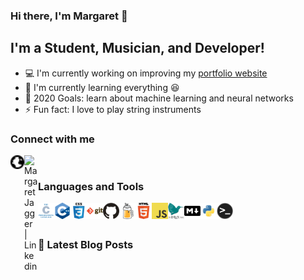### Hi there, I'm Margaret :wave:

## I'm a Student, Musician, and Developer!
- :computer: I'm currently working on improving my [portfolio website][website]
- :seedling: I'm currently learning everything :laughing:
- :dart: 2020 Goals: learn about machine learning and neural networks
- :zap: Fun fact: I love to play string instruments

### Connect with me
[<img align="left" alt="jmargaret2.github.io" width="22px" src="https://raw.githubusercontent.com/iconic/open-iconic/master/svg/globe.svg" />][website]
[<img align="left" alt="Margaret Jagger | Linkedin" width="22px" src="https://cdn.jsdelivr.net/npm/simple-icons@v3/icons/linkedin.svg" />][linkedin]

<br />

### Languages and Tools

[<img align="left" alt="C" width="26px" src="https://raw.githubusercontent.com/github/explore/80688e429a7d4ef2fca1e82350fe8e3517d3494d/topics/c/c.png" />][c]
[<img align="left" alt="C++" width="26px" src="https://raw.githubusercontent.com/github/explore/80688e429a7d4ef2fca1e82350fe8e3517d3494d/topics/cpp/cpp.png" />][cpp]
[<img align="left" alt="CSS" width="26px" src="https://raw.githubusercontent.com/github/explore/80688e429a7d4ef2fca1e82350fe8e3517d3494d/topics/css/css.png" />][css]
[<img align="left" alt="Git" width="26px" src="https://raw.githubusercontent.com/github/explore/80688e429a7d4ef2fca1e82350fe8e3517d3494d/topics/git/git.png" />][git]
[<img align="left" alt="Github" width="26px" src="https://raw.githubusercontent.com/github/explore/89bdd9644f44d1b12180fd512b95574fe4c54617/topics/github-api/github-api.png" />][github]
[<img align="left" alt="Homebrew" width="26px" src="https://raw.githubusercontent.com/github/explore/80688e429a7d4ef2fca1e82350fe8e3517d3494d/topics/homebrew/homebrew.png" />][homebrew]
[<img align="left" alt="HTML5" width="26px" src="https://raw.githubusercontent.com/github/explore/80688e429a7d4ef2fca1e82350fe8e3517d3494d/topics/html/html.png" />][html]
[<img align="left" alt="Javascript" width="26px" src="https://raw.githubusercontent.com/github/explore/80688e429a7d4ef2fca1e82350fe8e3517d3494d/topics/javascript/javascript.png" />][javascript]
[<img align="left" alt="LaTex" width="26px" src="https://raw.githubusercontent.com/github/explore/80688e429a7d4ef2fca1e82350fe8e3517d3494d/topics/latex/latex.png" />][latex]
[<img align="left" alt="Markdown" width="26px" src="https://raw.githubusercontent.com/github/explore/80688e429a7d4ef2fca1e82350fe8e3517d3494d/topics/markdown/markdown.png" />][markdown]
[<img align="left" alt="Python" width="26px" src="https://raw.githubusercontent.com/github/explore/80688e429a7d4ef2fca1e82350fe8e3517d3494d/topics/python/python.png" />][python]
[<img align="left" alt="Terminal" width="26px" src="https://raw.githubusercontent.com/github/explore/d92924b1d925bb134e308bd29c9de6c302ed3beb/topics/terminal/terminal.png" />][terminal]

<br />
<br />

### :book: Latest Blog Posts
<!-- BLOG-POST-LIST:START -->


<!-- BLOG-POST-LIST:END -->

[website]: https://jmargaret2.github.io
[linkedin]: https://linkedin.com/in/jmargaret2
[c]: https://en.cppreference.com/w/c/language
[cpp]: https://en.cppreference.com/w/cpp/language
[css]: https://developer.mozilla.org/en-US/docs/Web/CSS/Reference
[javascript]: https://developer.mozilla.org/en-US/docs/Glossary/JavaScript
[git]: https://git-scm.com/doc
[github]: https://docs.github.com/en
[html]: https://developer.mozilla.org/en-US/docs/Glossary/HTML
[homebrew]: https://docs.brew.sh
[latex]: https://www.latex-project.org/help/documentation/
[markdown]: https://www.markdownguide.org/getting-started
[python]: https://www.python.org/doc/
[terminal]: https://andysbrainbook.readthedocs.io/en/latest/unix/Unix_Intro.html
